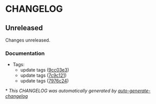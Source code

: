 # CHANGELOG

## Unreleased

Changes unreleased.

### Documentation

- Tags:
  - update tags ([9cc03e3](https://github.com/jepeto/calisthenixapi/commit/9cc03e3c8127dfc7645d32755ea3eca4160c57eb))
  - update tags ([7c9c121](https://github.com/jepeto/calisthenixapi/commit/7c9c1215fa832c49c6fca7bb07c92b59f16b774f))
  - update tags ([7976c24](https://github.com/jepeto/calisthenixapi/commit/7976c242bcc3e46ba8f80a7b2fa5128c5ff74c40))

\* *This CHANGELOG was automatically generated by [auto-generate-changelog](https://github.com/BobAnkh/auto-generate-changelog)*
